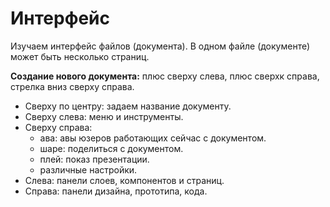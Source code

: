# Интерфейс
Изучаем интерфейс файлов (документа). В одном файле (документе) может быть несколько страниц.

**Создание нового документа:** плюс сверху слева, плюс сверхк справа, стрелка вниз сверху справа.

* Сверху по центру: задаем название документу.
* Сверху слева: меню и инструменты.
* Сверху справа:
    * ава: авы юзеров работающих сейчас с документом.
    * шаре: поделиться с документом.
    * плей: показ презентации.
    * различные настройки.
* Слева: панели слоев, компонентов и страниц.
* Справа: панели дизайна, прототипа, кода.

